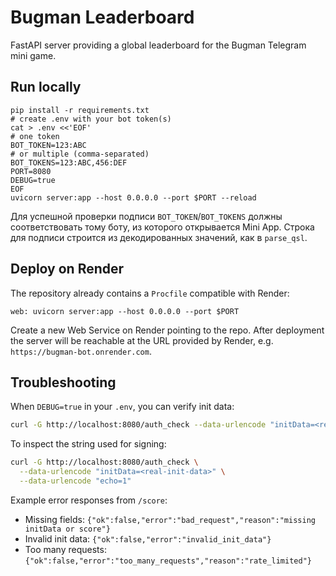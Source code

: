 # Bugman Leaderboard

FastAPI server providing a global leaderboard for the Bugman Telegram mini game.

## Run locally

```
pip install -r requirements.txt
# create .env with your bot token(s)
cat > .env <<'EOF'
# one token
BOT_TOKEN=123:ABC
# or multiple (comma-separated)
BOT_TOKENS=123:ABC,456:DEF
PORT=8080
DEBUG=true
EOF
uvicorn server:app --host 0.0.0.0 --port $PORT --reload
```

Для успешной проверки подписи `BOT_TOKEN`/`BOT_TOKENS` должны соответствовать тому
боту, из которого открывается Mini App. Строка для подписи строится из декодированных
значений, как в `parse_qsl`.

## Deploy on Render

The repository already contains a `Procfile` compatible with Render:

```
web: uvicorn server:app --host 0.0.0.0 --port $PORT
```

Create a new Web Service on Render pointing to the repo. After deployment the
server will be reachable at the URL provided by Render, e.g.
`https://bugman-bot.onrender.com`.

## Troubleshooting

When `DEBUG=true` in your `.env`, you can verify init data:

```bash
curl -G http://localhost:8080/auth_check --data-urlencode "initData=<real-init-data>"
```

To inspect the string used for signing:

```bash
curl -G http://localhost:8080/auth_check \
  --data-urlencode "initData=<real-init-data>" \
  --data-urlencode "echo=1"
```

Example error responses from `/score`:

- Missing fields: `{"ok":false,"error":"bad_request","reason":"missing initData or score"}`
- Invalid init data: `{"ok":false,"error":"invalid_init_data"}`
- Too many requests: `{"ok":false,"error":"too_many_requests","reason":"rate_limited"}`

